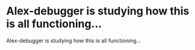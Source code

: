 # Alex-debugger is studying how this is all functioning...
Alex-debugger is studying how this is all functioning...
